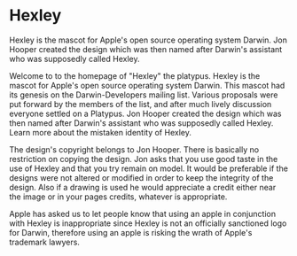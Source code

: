 # Hexley
Hexley is the mascot for Apple's open source operating system Darwin. Jon Hooper created the design which was then named after Darwin's assistant who was supposedly called Hexley.

Welcome to to the homepage of "Hexley" the platypus. Hexley is the mascot for Apple's open source operating system Darwin. This mascot had its genesis on the Darwin-Developers mailing list. Various proposals were put forward by the members of the list, and after much lively discussion everyone settled on a Platypus. Jon Hooper created the design which was then named after Darwin's assistant who was supposedly called Hexley. Learn more about the mistaken identity of Hexley.

The design's copyright belongs to Jon Hooper. There is basically no restriction on copying the design. Jon asks that you use good taste in the use of Hexley and that you try remain on model. It would be preferable if the designs were not altered or modified in order to keep the integrity of the design. Also if a drawing is used he would appreciate a credit either near the image or in your pages credits, whatever is appropriate.

Apple has asked us to let people know that using an apple in conjunction with Hexley is inappropriate since Hexley is not an officially sanctioned logo for Darwin, therefore using an apple is risking the wrath of Apple's trademark lawyers.
